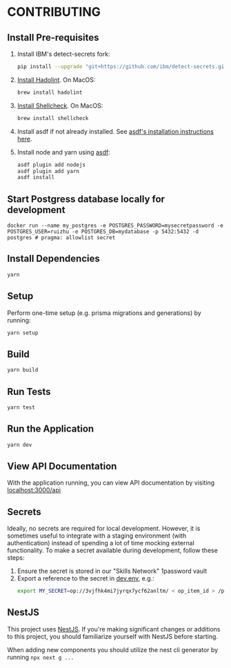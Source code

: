 # CONTRIBUTING

## Install Pre-requisites

1. Install IBM's detect-secrets fork:

   ```bash
   pip install --upgrade "git+https://github.com/ibm/detect-secrets.git@master#egg=detect-secrets"
   ```

1. [Install Hadolint](https://github.com/hadolint/hadolint#install). On MacOS:
   ```bash
   brew install hadolint
   ```
1. [Install Shellcheck](https://github.com/koalaman/shellcheck#installing). On MacOS:

   ```bash
   brew install shellcheck
   ```

1. Install asdf if not already installed. See [asdf's installation instructions here](https://asdf-vm.com/guide/getting-started.html).

1. Install node and yarn using [asdf](https://asdf-vm.com/):
   ```bash
   asdf plugin add nodejs
   asdf plugin add yarn
   asdf install
   ```

## Start Postgress database locally for development

```
docker run --name my_postgres -e POSTGRES_PASSWORD=mysecretpassword -e POSTGRES_USER=ruizhu -e POSTGRES_DB=mydatabase -p 5432:5432 -d postgres # pragma: allowlist secret
```

## Install Dependencies

```bash
yarn
```

## Setup

Perform one-time setup (e.g. prisma migrations and generations) by running:

```bash
yarn setup
```

## Build

```bash
yarn build
```

## Run Tests

```bash
yarn test
```

## Run the Application

```bash
yarn dev
```

## View API Documentation

With the application running, you can view API documentation by visiting [localhost:3000/api](http://localhost:3000/api)

## Secrets

Ideally, no secrets are required for local development. However, it is sometimes useful to integrate with a staging environment (with authentication) instead of spending a lot of time mocking external functionality.
To make a secret available during development, follow these steps:

1. Ensure the secret is stored in our "Skills Network" 1password vault
1. Export a reference to the secret in [dev.env](../dev.env), e.g.:
   ```bash
   export MY_SECRET=op://3vjfhk4mi7jyrqx7ycf62anltm/ < op_item_id > /path/to/secret/field
   ```

## NestJS

This project uses [NestJS](https://docs.nestjs.com/). If you're making significant changes or additions to this project, you should familiarize yourself with NestJS before starting.

When adding new components you should utilize the nest cli generator by running `npx next g ...`
